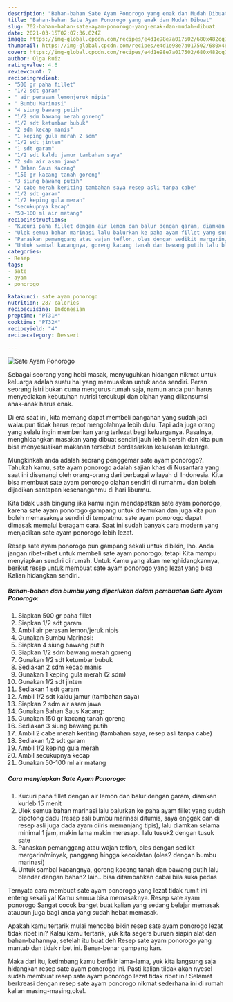 ```yaml
---
description: "Bahan-bahan Sate Ayam Ponorogo yang enak dan Mudah Dibuat"
title: "Bahan-bahan Sate Ayam Ponorogo yang enak dan Mudah Dibuat"
slug: 702-bahan-bahan-sate-ayam-ponorogo-yang-enak-dan-mudah-dibuat
date: 2021-03-15T02:07:36.024Z
image: https://img-global.cpcdn.com/recipes/e4d1e98e7a017502/680x482cq70/sate-ayam-ponorogo-foto-resep-utama.jpg
thumbnail: https://img-global.cpcdn.com/recipes/e4d1e98e7a017502/680x482cq70/sate-ayam-ponorogo-foto-resep-utama.jpg
cover: https://img-global.cpcdn.com/recipes/e4d1e98e7a017502/680x482cq70/sate-ayam-ponorogo-foto-resep-utama.jpg
author: Olga Ruiz
ratingvalue: 4.6
reviewcount: 7
recipeingredient:
- "500 gr paha fillet"
- "1/2 sdt garam"
- " air perasan lemonjeruk nipis"
- " Bumbu Marinasi"
- "4 siung bawang putih"
- "1/2 sdm bawang merah goreng"
- "1/2 sdt ketumbar bubuk"
- "2 sdm kecap manis"
- "1 keping gula merah 2 sdm"
- "1/2 sdt jinten"
- "1 sdt garam"
- "1/2 sdt kaldu jamur tambahan saya"
- "2 sdm air asam jawa"
- " Bahan Saus Kacang"
- "150 gr kacang tanah goreng"
- "3 siung bawang putih"
- "2 cabe merah keriting tambahan saya resep asli tanpa cabe"
- "1/2 sdt garam"
- "1/2 keping gula merah"
- "secukupnya kecap"
- "50-100 ml air matang"
recipeinstructions:
- "Kucuri paha fillet dengan air lemon dan balur dengan garam, diamkan kurleb 15 menit"
- "Ulek semua bahan marinasi lalu balurkan ke paha ayam fillet yang sudah dipotong dadu (resep asli bumbu marinasi ditumis, saya enggak dan di resep asli juga dada ayam diiris memanjang tipis), lalu diamkan selama minimal 1 jam, makin lama makin meresap.. lalu tusuk2 dengan tusuk sate"
- "Panaskan pemanggang atau wajan teflon, oles dengan sedikit margarin/minyak, panggang hingga kecoklatan (oles2 dengan bumbu marinasi)"
- "Untuk sambal kacangnya, goreng kacang tanah dan bawang putih lalu blender dengan bahan2 lain.. bisa ditambahkan cabai bila suka pedas"
categories:
- Resep
tags:
- sate
- ayam
- ponorogo

katakunci: sate ayam ponorogo 
nutrition: 287 calories
recipecuisine: Indonesian
preptime: "PT31M"
cooktime: "PT32M"
recipeyield: "4"
recipecategory: Dessert

---
```



![Sate Ayam Ponorogo](https://img-global.cpcdn.com/recipes/e4d1e98e7a017502/680x482cq70/sate-ayam-ponorogo-foto-resep-utama.jpg)

Sebagai seorang yang hobi masak, menyuguhkan hidangan nikmat untuk keluarga adalah suatu hal yang memuaskan untuk anda sendiri. Peran seorang istri bukan cuma mengurus rumah saja, namun anda pun harus menyediakan kebutuhan nutrisi tercukupi dan olahan yang dikonsumsi anak-anak harus enak.

Di era  saat ini, kita memang dapat membeli panganan yang sudah jadi walaupun tidak harus repot mengolahnya lebih dulu. Tapi ada juga orang yang selalu ingin memberikan yang terlezat bagi keluarganya. Pasalnya, menghidangkan masakan yang dibuat sendiri jauh lebih bersih dan kita pun bisa menyesuaikan makanan tersebut berdasarkan kesukaan keluarga. 



Mungkinkah anda adalah seorang penggemar sate ayam ponorogo?. Tahukah kamu, sate ayam ponorogo adalah sajian khas di Nusantara yang saat ini disenangi oleh orang-orang dari berbagai wilayah di Indonesia. Kita bisa membuat sate ayam ponorogo olahan sendiri di rumahmu dan boleh dijadikan santapan kesenanganmu di hari liburmu.

Kita tidak usah bingung jika kamu ingin mendapatkan sate ayam ponorogo, karena sate ayam ponorogo gampang untuk ditemukan dan juga kita pun boleh memasaknya sendiri di tempatmu. sate ayam ponorogo dapat dimasak memalui beragam cara. Saat ini sudah banyak cara modern yang menjadikan sate ayam ponorogo lebih lezat.

Resep sate ayam ponorogo pun gampang sekali untuk dibikin, lho. Anda jangan ribet-ribet untuk membeli sate ayam ponorogo, tetapi Kita mampu menyiapkan sendiri di rumah. Untuk Kamu yang akan menghidangkannya, berikut resep untuk membuat sate ayam ponorogo yang lezat yang bisa Kalian hidangkan sendiri.

<!--inarticleads1-->

##### Bahan-bahan dan bumbu yang diperlukan dalam pembuatan Sate Ayam Ponorogo:

1. Siapkan 500 gr paha fillet
1. Siapkan 1/2 sdt garam
1. Ambil  air perasan lemon/jeruk nipis
1. Gunakan  Bumbu Marinasi:
1. Siapkan 4 siung bawang putih
1. Siapkan 1/2 sdm bawang merah goreng
1. Gunakan 1/2 sdt ketumbar bubuk
1. Sediakan 2 sdm kecap manis
1. Gunakan 1 keping gula merah (2 sdm)
1. Gunakan 1/2 sdt jinten
1. Sediakan 1 sdt garam
1. Ambil 1/2 sdt kaldu jamur (tambahan saya)
1. Siapkan 2 sdm air asam jawa
1. Gunakan  Bahan Saus Kacang:
1. Gunakan 150 gr kacang tanah goreng
1. Sediakan 3 siung bawang putih
1. Ambil 2 cabe merah keriting (tambahan saya, resep asli tanpa cabe)
1. Sediakan 1/2 sdt garam
1. Ambil 1/2 keping gula merah
1. Ambil secukupnya kecap
1. Gunakan 50-100 ml air matang




<!--inarticleads2-->

##### Cara menyiapkan Sate Ayam Ponorogo:

1. Kucuri paha fillet dengan air lemon dan balur dengan garam, diamkan kurleb 15 menit
1. Ulek semua bahan marinasi lalu balurkan ke paha ayam fillet yang sudah dipotong dadu (resep asli bumbu marinasi ditumis, saya enggak dan di resep asli juga dada ayam diiris memanjang tipis), lalu diamkan selama minimal 1 jam, makin lama makin meresap.. lalu tusuk2 dengan tusuk sate
1. Panaskan pemanggang atau wajan teflon, oles dengan sedikit margarin/minyak, panggang hingga kecoklatan (oles2 dengan bumbu marinasi)
1. Untuk sambal kacangnya, goreng kacang tanah dan bawang putih lalu blender dengan bahan2 lain.. bisa ditambahkan cabai bila suka pedas




Ternyata cara membuat sate ayam ponorogo yang lezat tidak rumit ini enteng sekali ya! Kamu semua bisa memasaknya. Resep sate ayam ponorogo Sangat cocok banget buat kalian yang sedang belajar memasak ataupun juga bagi anda yang sudah hebat memasak.

Apakah kamu tertarik mulai mencoba bikin resep sate ayam ponorogo lezat tidak ribet ini? Kalau kamu tertarik, yuk kita segera buruan siapin alat dan bahan-bahannya, setelah itu buat deh Resep sate ayam ponorogo yang mantab dan tidak ribet ini. Benar-benar gampang kan. 

Maka dari itu, ketimbang kamu berfikir lama-lama, yuk kita langsung saja hidangkan resep sate ayam ponorogo ini. Pasti kalian tiidak akan nyesel sudah membuat resep sate ayam ponorogo lezat tidak ribet ini! Selamat berkreasi dengan resep sate ayam ponorogo nikmat sederhana ini di rumah kalian masing-masing,oke!.

